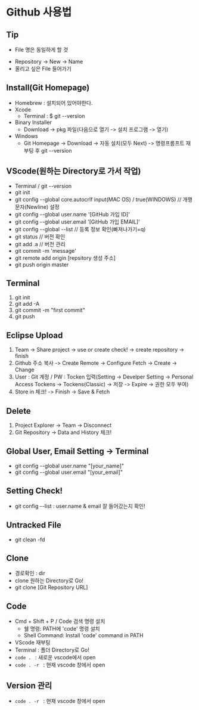# Github 사용법

## Tip
- File 명은 동일하게 할 것
* Repository -> New -> Name
* 올리고 싶은 File 들어가기

## Install(Git Homepage)
- Homebrew : 설치되어 있어야한다.
- Xcode
  - Terminal : $ git --version
- Binary Installer
  - Download -> pkg 파일(다음으로 열기 -> 설치 프로그램 -> 열기)
- Windows
  - Git Homepage -> Download -> 자동 설치(모두 Next) -> 명령프롬프트 재부팅 후 git --version  

## VScode(원하는 Directory로 가서 작업)
- Terminal / git --version
- git init
- git config --global core.autocrlf input(MAC OS) / true(WINDOWS) // 개행 문자(Newline) 설정
- git config --global user.name '[GitHub 가입 ID]'
- git config --global user.email '[GitHub 가입 EMAIL]'
- git config --global --list // 등록 정보 확인(빠져나가기=q)
- git status // 버전 확인
- git add .a // 버전 관리
- git commit -m 'message'
- git remote add origin [repsitory 생성 주소]
- git push origin master

## Terminal
  1. git init
  2. git add -A
  3. git commit -m "first commit"
  4. git push

## Eclipse Upload
  1. Team -> Share project -> use or create check! -> create repository -> finish
  2. Github 주소 복사 -> Create Remote -> Configure Fetch -> Create -> Change
  3. User : Git 계정 / PW : Tocken 입력(Setting -> Develper Setting -> Personal Access Tockens -> Tockens(Classic) -> 저장 -> Expire -> 권한 모두 부여)
  4. Store in 체크! -> Finish -> Save & Fetch

## Delete
  1. Project Explorer -> Team -> Disconnect
  2. Git Repository -> Data and History 체크!

## Global User, Email Setting -> Terminal
  - git config --global user.name "[your_name]"
  - git config --global user.email "[your_email]"

## Setting Check!
- git config --list : user.name & email 잘 들어갔는지 확인!

## Untracked File
- git clean -fd

## Clone
- 경로확인 : dir
- clone 원하는 Directory로 Go!
- git clone [Git Repository URL] 

## Code
- Cmd + Shift + P / Code 검색 명령 설치
  - 쉘 명령: PATH에 'code' 명령 설치
  - Shell Command: Install 'code' command in PATH
- VScode 재부팅
- Terminal : 폴더 Directory로 Go!
- `code . ` : 새로운 vscode에서 open
- `code . -r ` : 현재 vscode 창에서 open

## Version 관리
- `code . -r ` : 현재 vscode 창에서 open
